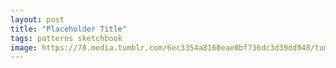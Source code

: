 ```yaml
---
layout: post
title: "Placeholder Title"
tags: patterns sketchbook
image: https://78.media.tumblr.com/6ec3354a8160eae0bf736dc3d39dd948/tumblr_nbcb9igUYe1qbng02o1_500.jpg
---
```

